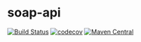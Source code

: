 # soap-api

[![Build Status](https://travis-ci.org/laboratoriobridge/soap-api.svg?branch=master)](https://travis-ci.org/laboratoriobridge/soap-api)
[![codecov](https://codecov.io/gh/laboratoriobridge/soap-api/branch/master/graph/badge.svg)](https://codecov.io/gh/laboratoriobridge/soap-api)
[![Maven Central](https://maven-badges.herokuapp.com/maven-central/br.ufsc.bridge/soap-api/badge.svg)](https://maven-badges.herokuapp.com/maven-central/br.ufsc.bridge/soap-api)

